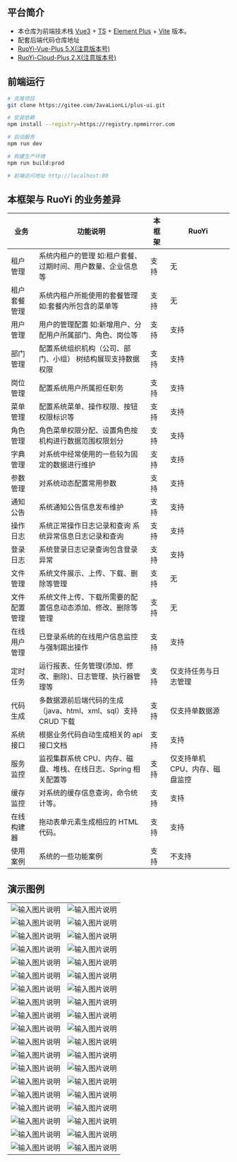 ## 平台简介

- 本仓库为前端技术栈 [Vue3](https://v3.cn.vuejs.org) + [TS](https://www.typescriptlang.org/) + [Element Plus](https://element-plus.org/zh-CN) + [Vite](https://cn.vitejs.dev) 版本。
- 配套后端代码仓库地址
- [RuoYi-Vue-Plus 5.X(注意版本号)](https://gitee.com/dromara/RuoYi-Vue-Plus)
- [RuoYi-Cloud-Plus 2.X(注意版本号)](https://gitee.com/dromara/RuoYi-Cloud-Plus)

## 前端运行

```bash
# 克隆项目
git clone https://gitee.com/JavaLionLi/plus-ui.git

# 安装依赖
npm install --registry=https://registry.npmmirror.com

# 启动服务
npm run dev

# 构建生产环境
npm run build:prod

# 前端访问地址 http://localhost:80
```

## 本框架与 RuoYi 的业务差异

| 业务         | 功能说明                                                        | 本框架 | RuoYi                          |
| ------------ | --------------------------------------------------------------- | ------ | ------------------------------ |
| 租户管理     | 系统内租户的管理 如:租户套餐、过期时间、用户数量、企业信息等    | 支持   | 无                             |
| 租户套餐管理 | 系统内租户所能使用的套餐管理 如:套餐内所包含的菜单等            | 支持   | 无                             |
| 用户管理     | 用户的管理配置 如:新增用户、分配用户所属部门、角色、岗位等      | 支持   | 支持                           |
| 部门管理     | 配置系统组织机构（公司、部门、小组） 树结构展现支持数据权限     | 支持   | 支持                           |
| 岗位管理     | 配置系统用户所属担任职务                                        | 支持   | 支持                           |
| 菜单管理     | 配置系统菜单、操作权限、按钮权限标识等                          | 支持   | 支持                           |
| 角色管理     | 角色菜单权限分配、设置角色按机构进行数据范围权限划分            | 支持   | 支持                           |
| 字典管理     | 对系统中经常使用的一些较为固定的数据进行维护                    | 支持   | 支持                           |
| 参数管理     | 对系统动态配置常用参数                                          | 支持   | 支持                           |
| 通知公告     | 系统通知公告信息发布维护                                        | 支持   | 支持                           |
| 操作日志     | 系统正常操作日志记录和查询 系统异常信息日志记录和查询           | 支持   | 支持                           |
| 登录日志     | 系统登录日志记录查询包含登录异常                                | 支持   | 支持                           |
| 文件管理     | 系统文件展示、上传、下载、删除等管理                            | 支持   | 无                             |
| 文件配置管理 | 系统文件上传、下载所需要的配置信息动态添加、修改、删除等管理    | 支持   | 无                             |
| 在线用户管理 | 已登录系统的在线用户信息监控与强制踢出操作                      | 支持   | 支持                           |
| 定时任务     | 运行报表、任务管理(添加、修改、删除)、日志管理、执行器管理等    | 支持   | 仅支持任务与日志管理           |
| 代码生成     | 多数据源前后端代码的生成（java、html、xml、sql）支持 CRUD 下载  | 支持   | 仅支持单数据源                 |
| 系统接口     | 根据业务代码自动生成相关的 api 接口文档                         | 支持   | 支持                           |
| 服务监控     | 监视集群系统 CPU、内存、磁盘、堆栈、在线日志、Spring 相关配置等 | 支持   | 仅支持单机 CPU、内存、磁盘监控 |
| 缓存监控     | 对系统的缓存信息查询，命令统计等。                              | 支持   | 支持                           |
| 在线构建器   | 拖动表单元素生成相应的 HTML 代码。                              | 支持   | 支持                           |
| 使用案例     | 系统的一些功能案例                                              | 支持   | 不支持                         |

## 演示图例

|                                                                                                      |                                                                                                      |
| ---------------------------------------------------------------------------------------------------- | ---------------------------------------------------------------------------------------------------- |
| ![输入图片说明](https://foruda.gitee.com/images/1680077524361362822/270bb429_1766278.png "屏幕截图") | ![输入图片说明](https://foruda.gitee.com/images/1680077619939771291/989bf9b6_1766278.png "屏幕截图") |
| ![输入图片说明](https://foruda.gitee.com/images/1680077681751513929/1c27c5bd_1766278.png "屏幕截图") | ![输入图片说明](https://foruda.gitee.com/images/1680077721559267315/74d63e23_1766278.png "屏幕截图") |
| ![输入图片说明](https://foruda.gitee.com/images/1680077765638904515/1b75d4a6_1766278.png "屏幕截图") | ![输入图片说明](https://foruda.gitee.com/images/1680078026375951297/eded7a4b_1766278.png "屏幕截图") |
| ![输入图片说明](https://foruda.gitee.com/images/1680078237104531207/0eb1b6a7_1766278.png "屏幕截图") | ![输入图片说明](https://foruda.gitee.com/images/1680078254306078709/5931e22f_1766278.png "屏幕截图") |
| ![输入图片说明](https://foruda.gitee.com/images/1680078287971528493/0b9af60a_1766278.png "屏幕截图") | ![输入图片说明](https://foruda.gitee.com/images/1680078308138770249/8d3b6696_1766278.png "屏幕截图") |
| ![输入图片说明](https://foruda.gitee.com/images/1680078352553634393/db5ef880_1766278.png "屏幕截图") | ![输入图片说明](https://foruda.gitee.com/images/1680078378238393374/601e4357_1766278.png "屏幕截图") |
| ![输入图片说明](https://foruda.gitee.com/images/1680078414983206024/2aae27c1_1766278.png "屏幕截图") | ![输入图片说明](https://foruda.gitee.com/images/1680078446738419874/ecce7d59_1766278.png "屏幕截图") |
| ![输入图片说明](https://foruda.gitee.com/images/1680078475971341775/149e8634_1766278.png "屏幕截图") | ![输入图片说明](https://foruda.gitee.com/images/1680078491666717143/3fadece7_1766278.png "屏幕截图") |
| ![输入图片说明](https://foruda.gitee.com/images/1680078558863188826/fb8ced2a_1766278.png "屏幕截图") | ![输入图片说明](https://foruda.gitee.com/images/1680078574561685461/ae68a0b2_1766278.png "屏幕截图") |
| ![输入图片说明](https://foruda.gitee.com/images/1680078594932772013/9d8bfec6_1766278.png "屏幕截图") | ![输入图片说明](https://foruda.gitee.com/images/1680078626493093532/fcfe4ff6_1766278.png "屏幕截图") |
| ![输入图片说明](https://foruda.gitee.com/images/1680078643608812515/0295bd4f_1766278.png "屏幕截图") | ![输入图片说明](https://foruda.gitee.com/images/1680078685196286463/d7612c81_1766278.png "屏幕截图") |
| ![输入图片说明](https://foruda.gitee.com/images/1680078703877318597/56fce0bc_1766278.png "屏幕截图") | ![输入图片说明](https://foruda.gitee.com/images/1680078716586545643/b6dbd68f_1766278.png "屏幕截图") |
| ![输入图片说明](https://foruda.gitee.com/images/1680078734103217688/eb1e6aa6_1766278.png "屏幕截图") | ![输入图片说明](https://foruda.gitee.com/images/1680078759131415480/73c525d8_1766278.png "屏幕截图") |
| ![输入图片说明](https://foruda.gitee.com/images/1680078779416197879/75e3ed02_1766278.png "屏幕截图") | ![输入图片说明](https://foruda.gitee.com/images/1680078802329118061/77e10915_1766278.png "屏幕截图") |
| ![输入图片说明](https://foruda.gitee.com/images/1680078893627848351/34a1c342_1766278.png "屏幕截图") | ![输入图片说明](https://foruda.gitee.com/images/1680078928175016986/f126ec4a_1766278.png "屏幕截图") |
| ![输入图片说明](https://foruda.gitee.com/images/1680078941718318363/b68a0f72_1766278.png "屏幕截图") | ![输入图片说明](https://foruda.gitee.com/images/1680078963175518631/3bb769a1_1766278.png "屏幕截图") |
| ![输入图片说明](https://foruda.gitee.com/images/1680078982294090567/b31c343d_1766278.png "屏幕截图") | ![输入图片说明](https://foruda.gitee.com/images/1680079000642440444/77ca82a9_1766278.png "屏幕截图") |
| ![输入图片说明](https://foruda.gitee.com/images/1680079020995074177/03b7d52e_1766278.png "屏幕截图") | ![输入图片说明](https://foruda.gitee.com/images/1680079039367822173/76811806_1766278.png "屏幕截图") |
| ![输入图片说明](https://foruda.gitee.com/images/1680079274333484664/4dfdc7c0_1766278.png "屏幕截图") | ![输入图片说明](https://foruda.gitee.com/images/1680079290467458224/d6715fcf_1766278.png "屏幕截图") |
